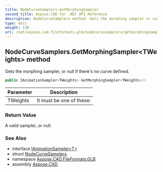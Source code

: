 ```yaml
---
title: NodeCurveSamplers.GetMorphingSampler
second_title: Aspose.CAD for .NET API Reference
description: NodeCurveSamplers method. Gets the morphing sampler or null if theres no curve defined
type: docs
weight: 130
url: /net/aspose.cad.fileformats.glb/nodecurvesamplers/getmorphingsampler/
---
```

## NodeCurveSamplers.GetMorphingSampler&lt;TWeights&gt; method

Gets the morphing sampler, or null if there's no curve defined.

```csharp
public IAnimationSampler<TWeights> GetMorphingSampler<TWeights>()
```

| Parameter | Description |
| --- | --- |
| TWeights | It must be one of these: |

### Return Value

A valid sampler, or null.

### See Also

* interface [IAnimationSampler&lt;T&gt;](../../ianimationsampler-1/)
* struct [NodeCurveSamplers](../)
* namespace [Aspose.CAD.FileFormats.GLB](../../../aspose.cad.fileformats.glb/)
* assembly [Aspose.CAD](../../../)


